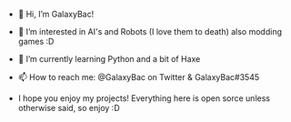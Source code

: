 - 👋 Hi, I’m GalaxyBac!
- 👀 I’m interested in AI's and Robots (I love them to death) also modding games :D
- 🌱 I’m currently learning Python and a bit of Haxe
- 📫 How to reach me: @GalaxyBac on Twitter & GalaxyBac#3545

- I hope you enjoy my projects! Everything here is open sorce unless otherwise said, so enjoy :D
